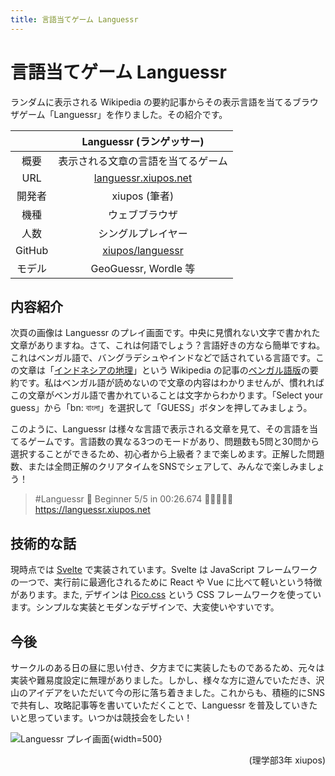 ```yaml
---
title: 言語当てゲーム Languessr
---
```


# 言語当てゲーム Languessr

ランダムに表示される Wikipedia の要約記事からその表示言語を当てるブラウザゲーム「Languessr」を作りました。その紹介です。

| | Languessr (ランゲッサー) |
| :-: | :-: |
| 概要 | 表示される文章の言語を当てるゲーム |
| URL | [languessr.xiupos.net](https://languessr.xiupos.net/) |
| 開発者 | xiupos (筆者) |
| 機種 | ウェブブラウザ |
| 人数 | シングルプレイヤー |
| GitHub | [xiupos/languessr](https://github.com/xiupos/languessr) |
| モデル | GeoGuessr, Wordle 等 |

## 内容紹介

次頁の画像は Languessr のプレイ画面です。中央に見慣れない文字で書かれた文章がありますね。さて、これは何語でしょう？言語好きの方なら簡単ですね。これはベンガル語で、バングラデシュやインドなどで話されている言語です。この文章は「[インドネシアの地理](https://ja.wikipedia.org/wiki/%E3%82%A4%E3%83%B3%E3%83%89%E3%83%8D%E3%82%B7%E3%82%A2%E3%81%AE%E5%9C%B0%E7%90%86)」という Wikipedia の記事の[ベンガル語版](https://bn.wikipedia.org/wiki/%E0%A6%AC%E0%A6%BE%E0%A6%82%E0%A6%B2%E0%A6%BE_%E0%A6%AD%E0%A6%BE%E0%A6%B7%E0%A6%BE)の要約です。私はベンガル語が読めないので文章の内容はわかりませんが、慣れればこの文章がベンガル語で書かれていることは文字からわかります。「Select your guess」から「bn: বাংলা」を選択して「GUESS」ボタンを押してみましょう。

このように、Languessr は様々な言語で表示される文章を見て、その言語を当てるゲームです。言語数の異なる3つのモードがあり、問題数も5問と30問から選択することができるため、初心者から上級者？まで楽しめます。正解した問題数、または全問正解のクリアタイムをSNSでシェアして、みんなで楽しみましょう！

> #Languessr 📖 Beginner 5/5 in 00:26.674 🎉🎉🎉🎉🎉  
> https://languessr.xiupos.net

## 技術的な話

現時点では [Svelte](https://svelte.dev/) で実装されています。Svelte は JavaScript フレームワークの一つで、実行前に最適化されるために React や Vue に比べて軽いという特徴があります。また, デザインは [Pico.css](https://picocss.com/) という CSS フレームワークを使っています。シンプルな実装とモダンなデザインで、大変使いやすいです。

## 今後

サークルのある日の昼に思い付き、夕方までに実装したものであるため、元々は実装や難易度設定に無理がありました。しかし、様々な方に遊んでいただき、沢山のアイデアをいただいて今の形に落ち着きました。これからも、積極的にSNSで共有し、攻略記事等を書いていただくことで、Languessr を普及していきたいと思っています。いつかは競技会をしたい！

![Languessr プレイ画面](https://assets.st-note.com/img/1708078934644-sSfUOlg6sG.png?width=2000&height=2000&fit=bounds&format=jpg&quality=85){width=500}

<p style="text-align: right;">
(理学部3年 xiupos)
</p>
